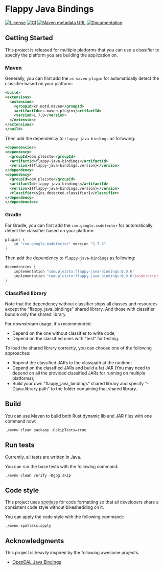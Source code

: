 # Flappy Java Bindings

[![License](https://img.shields.io/github/license/pleisto/flappy.svg)](https://raw.githubusercontent.com/pleisto/flappy/main/LICENSE)
[![CI](https://img.shields.io/github/actions/workflow/status/pleisto/flappy/java-bindings-test.yml.svg)](https://github.com/pleisto/flappy/actions/workflows/java-bindings-test.yml)
[![Maven metadata URL](https://img.shields.io/maven-metadata/v.svg?metadataUrl=https%3A%2F%2Frepo1.maven.org%2Fmaven2%2Fcom%2Fpleisto%2Fflappy-java-bindings%2Fmaven-metadata.xml&color=blue)](https://central.sonatype.com/artifact/com.pleisto/flappy-java-bindings)
[![Documentation](https://javadoc.io/badge/com.pleisto/flappy-java-bindings.svg)](https://javadoc.io/doc/com.pleisto/flappy-java-bindings)

## Getting Started

This project is released for multiple platforms that you can use a classifier to specify the platform you are building the application on.

### Maven

Generally, you can first add the `os-maven-plugin` for automatically detect the classifier based on your platform:

```xml
<build>
<extensions>
  <extension>
    <groupId>kr.motd.maven</groupId>
    <artifactId>os-maven-plugin</artifactId>
    <version>1.7.0</version>
  </extension>
</extensions>
</build>
```

Then add the dependency to `flappy-java-bindings` as following:

```xml
<dependencies>
<dependency>
  <groupId>com.pleisto</groupId>
  <artifactId>flappy-java-bindings</artifactId>
  <version>${flappy-java-bindings.version}</version>
</dependency>
<dependency>
  <groupId>com.pleisto</groupId>
  <artifactId>flappy-java-bindings</artifactId>
  <version>${flappy-java-bindings.version}</version>
  <classifier>${os.detected.classifier}</classifier>
</dependency>
</dependencies>
```

### Gradle

For Gradle, you can first add the `com.google.osdetector` for automatically detect the classifier based on your platform:

```groovy
plugins {
    id "com.google.osdetector" version "1.7.3"
}
```

Then add the dependency to `flappy-java-bindings` as following:

```groovy
dependencies {
    implementation "com.pleisto:flappy-java-bindings:0.0.6"
    implementation "com.pleisto:flappy-java-bindings:0.0.6:$osdetector.classifier"
}
```

### Classified library

Note that the dependency without classifier ships all classes and resources except the "flappy_java_bindings" shared library. And those with classifier bundle only the shared library.

For downstream usage, it's recommended:

* Depend on the one without classifier to write code; 
* Depend on the classified ones with "test" for testing.

To load the shared library correctly, you can choose one of the following approaches:

* Append the classified JARs to the classpath at the runtime;
* Depend on the classified JARs and build a fat JAR (You may need to depend on all the provided classified JARs for running on multiple platforms);
* Build your own "flappy_java_bindings" shared library and specify "-Djava.library.path" to the folder containing that shared library.

## Build

You can use Maven to build both Rust dynamic lib and JAR files with one command now:

```shell
./mvnw clean package -DskipTests=true
```

## Run tests

Currently, all tests are written in Java.

You can run the base tests with the following command:

```shell
./mvnw clean verify -Dgpg.skip
```

## Code style

This project uses [spotless](https://github.com/diffplug/spotless) for code formatting so that all developers share a consistent code style without bikeshedding on it.

You can apply the code style with the following command::

```shell
./mvnw spotless:apply
```

## Acknowledgments

This project is heavily inspired by the following awesome projects.

- [OpenDAL Java Bindings](https://github.com/apache/incubator-opendal/blob/main/bindings/java/README.md)
